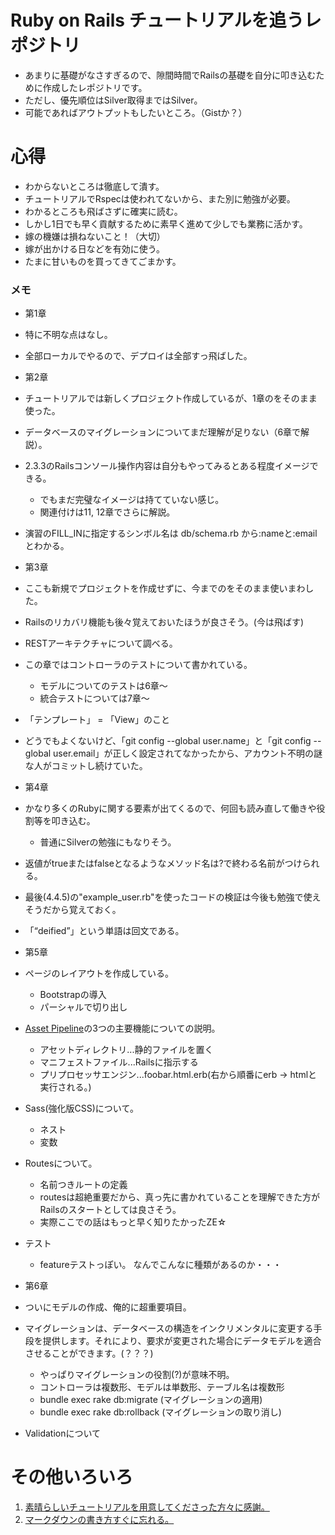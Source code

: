 # Ruby on Rails チュートリアルを追うレポジトリ
- あまりに基礎がなさすぎるので、隙間時間でRailsの基礎を自分に叩き込むために作成したレポジトリです。
- ただし、優先順位はSilver取得まではSilver。
- 可能であればアウトプットもしたいところ。（Gistか？）

# 心得
- わからないところは徹底して潰す。
 - チュートリアルでRspecは使われてないから、また別に勉強が必要。
- わかるところも飛ばさずに確実に読む。
 - しかし1日でも早く貢献するために素早く進めて少しでも業務に活かす。
- 嫁の機嫌は損ねないこと！（大切）
 - 嫁が出かける日などを有効に使う。
 - たまに甘いものを買ってきてごまかす。

### メモ
- 第1章
 - 特に不明な点はなし。
 - 全部ローカルでやるので、デプロイは全部すっ飛ばした。

- 第2章
 - チュートリアルでは新しくプロジェクト作成しているが、1章のをそのまま使った。
 - データベースのマイグレーションについてまだ理解が足りない（6章で解説）。
 - 2.3.3のRailsコンソール操作内容は自分もやってみるとある程度イメージできる。
   - でもまだ完璧なイメージは持てていない感じ。
   - 関連付けは11, 12章でさらに解説。
 - 演習のFILL_INに指定するシンボル名は db/schema.rb から:nameと:emailとわかる。

- 第3章
 - ここも新規でプロジェクトを作成せずに、今までのをそのまま使いまわした。
 - Railsのリカバリ機能も後々覚えておいたほうが良さそう。(今は飛ばす)
 - RESTアーキテクチャについて調べる。
 - この章ではコントローラのテストについて書かれている。
   - モデルについてのテストは6章〜
   - 統合テストについては7章〜
 - 「テンプレート」 = 「View」のこと
 - どうでもよくないけど、「git config --global user.name」と「git config --global user.email」が正しく設定されてなかったから、アカウント不明の謎な人がコミットし続けていた。

- 第4章
 - かなり多くのRubyに関する要素が出てくるので、何回も読み直して働きや役割等を叩き込む。
   - 普通にSilverの勉強にもなりそう。
 - 返値がtrueまたはfalseとなるようなメソッド名は?で終わる名前がつけられる。
 - 最後(4.4.5)の"example_user.rb"を使ったコードの検証は今後も勉強で使えそうだから覚えておく。
 - 「“deified”」という単語は回文である。

- 第5章
 - ページのレイアウトを作成している。
   - Bootstrapの導入
   - パーシャルで切り出し
 - [Asset Pipeline](http://railsguides.jp/asset_pipeline.html)の3つの主要機能についての説明。
   - アセットディレクトリ...静的ファイルを置く
   - マニフェストファイル...Railsに指示する
   - プリプロセッサエンジン...foobar.html.erb(右から順番にerb -> htmlと実行される。)
 - Sass(強化版CSS)について。
   - ネスト
   - 変数
 - Routesについて。
   - 名前つきルートの定義
   - routesは超絶重要だから、真っ先に書かれていることを理解できた方がRailsのスタートとしては良さそう。
   - 実際ここでの話はもっと早く知りたかったZE☆
 - テスト
   - featureテストっぽい。 なんでこんなに種類があるのか・・・

- 第6章
 - ついにモデルの作成、俺的に超重要項目。
 - マイグレーションは、データベースの構造をインクリメンタルに変更する手段を提供します。それにより、要求が変更された場合にデータモデルを適合させることができます。(？？？)
   - やっぱりマイグレーションの役割(?)が意味不明。
   - コントローラは複数形、モデルは単数形、テーブル名は複数形
   - bundle exec rake db:migrate (マイグレーションの適用)
   - bundle exec rake db:rollback (マイグレーションの取り消し)
 - Validationについて


# その他いろいろ
1. [素晴らしいチュートリアルを用意してくださった方々に感謝。](http://railstutorial.jp/)
1. [マークダウンの書き方すぐに忘れる。](http://www.markdown.jp/syntax/)
